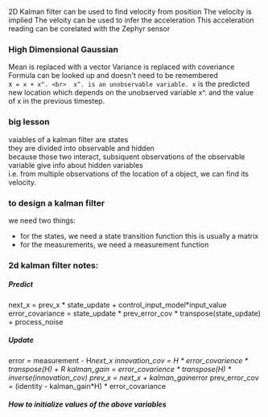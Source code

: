 2D Kalman filter can be used to find velocity from position
The velocity is implied
The veloity can be used to infer the acceleration
This acceleration reading can be corelated with the Zephyr sensor
### High Dimensional Gaussian
Mean is replaced with a vector
Variance is replaced with coveriance
Formula can be looked up and doesn't need to be remembered
<br>
x` = x + x^.
<br> 
x^. is an unobservable variable. x` is the predicted new location which depends on the unobserved variable x^. and the value of x in the previous timestep.

### big lesson
vaiables of a kalman filter are states
<br>
they are divided into observable and hidden
<br>
because those two interact, subsiquent observations of the observable variable give info about hidden variables
<br>
i.e. from multiple observations of the location of a object, we can find its velocity.

### to design a kalman filter
we need two things:
<ul>
<li>
for the states, we need a state transition function
this is usually a matrix
</li>
<li>
for the measurements, we need a measurement function
</li>
</ul>

### 2d kalman filter notes:
##### Predict
next_x = prev_x * state_update + control_input_model*input_value
error_covariance = state_update * prev_error_cov * transpose(state_update) + process_noise
##### Update
error = measurement - H*next_x
innovation_cov = H * error_covarience * transpose(H) + R
kalman_gain = error_covarience * transpose(H) * inverse(innovation_cov)
prev_x = next_x + kalman_gain*error
prev_error_cov = (identity - kalman_gain*H) * error_covariance

##### How to initialize values of the above variables